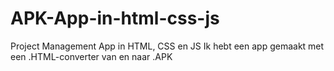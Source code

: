 # APK-App-in-html-css-js
Project Management App in HTML, CSS en JS
Ik hebt een app gemaakt met een .HTML-converter van en naar .APK

